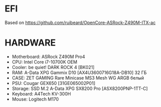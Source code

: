# EFI

Based on https://github.com/ruibeard/OpenCore-ASRock-Z490M-ITX-ac

# HARDWARE

* Motherboard: ASRock Z490M Pro4
* CPU: Intel Core i7-10700K OEM
* Cooler: be quiet! DARK ROCK 4 [BK021]
* RAM: A-Data XPG Gammix D10 [AX4U3600716G18A-DB10] 32 ГБ
* CASE: ZET GAMING Rare Minicase MS3 Mesh WG ARGB белый
* PSU: Cougar GEX650 [31GE065002P01]
* Storage: SSD M.2 A-Data XPG SX8200 Pro [ASX8200PNP-1TT-C]
* Keyboard: A4Tech KV-300H
* Mouse: Logitech M170
